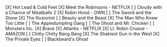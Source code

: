 [X] Hot Lead & Cold Feet
[X] Meet the Robinsons - NETFLIX
[ ] Cloudy with a Chance of Meatballs 2
[X] Robin Hood - OWN
[ ] The Sword and the Stone
[X] The Illusionist
[ ] Beauty and the Beast
[X] The Man Who Knew Too Little
[ ] The Appledumpling Gang
[ ] The Ghost and Mr. Chicken
[ ] Monsters Inc.
[X] Brave
[X] Atlantis - NETFLIX
[X] Lt. Robin Crusoe - AMAZON
[ ] Chitty Chitty Bang Bang
[X] The Shakiest Gun in the West
[X] The Private Eyes
[ ] Blackbeard's Ghost

